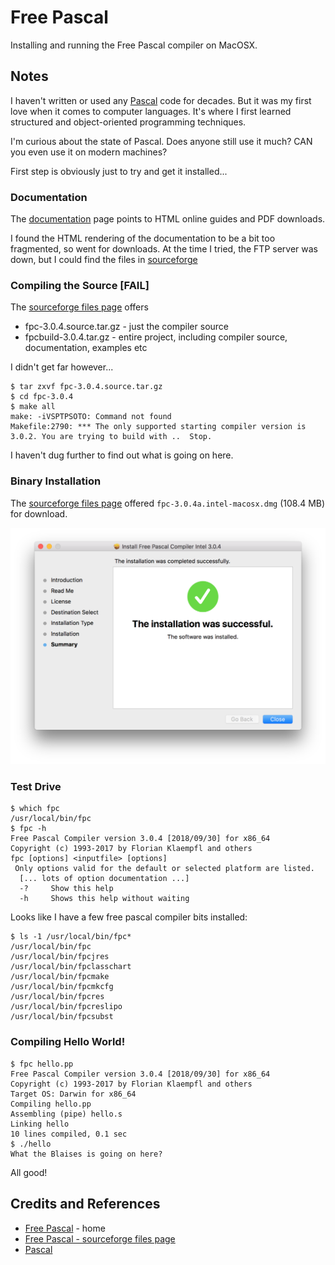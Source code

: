 # Free Pascal

Installing and running the Free Pascal compiler on MacOSX.

## Notes

I haven't written or used any [Pascal](https://en.wikipedia.org/wiki/Pascal_(programming_language)) code for decades.
But it was my first love when it comes to computer languages.
It's where I first learned structured and object-oriented programming techniques.

I'm curious about the state of Pascal. Does anyone still use it much? CAN you even use it on modern machines?

First step is obviously just to try and get it installed...

### Documentation

The [documentation](https://www.freepascal.org/docs.html) page points to HTML online guides and PDF downloads.

I found the HTML rendering of the documentation to be a bit too fragmented, so went for downloads.
At the time I tried, the FTP server was down, but I could find the files in
[sourceforge](https://sourceforge.net/projects/freepascal/files/Documentation/3.0.4/)


### Compiling the Source [FAIL]

The [sourceforge files page](https://sourceforge.net/projects/freepascal/files/Source/3.0.4/) offers

* fpc-3.0.4.source.tar.gz - just the compiler source
* fpcbuild-3.0.4.tar.gz - entire project, including compiler source, documentation, examples etc

I didn't get far however...

```
$ tar zxvf fpc-3.0.4.source.tar.gz
$ cd fpc-3.0.4
$ make all
make: -iVSPTPSOTO: Command not found
Makefile:2790: *** The only supported starting compiler version is 3.0.2. You are trying to build with ..  Stop.
```

I haven't dug further to find out what is going on here.

### Binary Installation

The [sourceforge files page](https://sourceforge.net/projects/freepascal/files/Source/3.0.4/)
offered `fpc-3.0.4a.intel-macosx.dmg` (108.4 MB) for download.

![installed](./assets/installed.png?raw=true)

### Test Drive

```
$ which fpc
/usr/local/bin/fpc
$ fpc -h
Free Pascal Compiler version 3.0.4 [2018/09/30] for x86_64
Copyright (c) 1993-2017 by Florian Klaempfl and others
fpc [options] <inputfile> [options]
 Only options valid for the default or selected platform are listed.
  [... lots of option documentation ...]
  -?     Show this help
  -h     Shows this help without waiting
```

Looks like I have a few free pascal compiler bits installed:

```
$ ls -1 /usr/local/bin/fpc*
/usr/local/bin/fpc
/usr/local/bin/fpcjres
/usr/local/bin/fpclasschart
/usr/local/bin/fpcmake
/usr/local/bin/fpcmkcfg
/usr/local/bin/fpcres
/usr/local/bin/fpcreslipo
/usr/local/bin/fpcsubst
```

### Compiling Hello World!

```
$ fpc hello.pp
Free Pascal Compiler version 3.0.4 [2018/09/30] for x86_64
Copyright (c) 1993-2017 by Florian Klaempfl and others
Target OS: Darwin for x86_64
Compiling hello.pp
Assembling (pipe) hello.s
Linking hello
10 lines compiled, 0.1 sec
$ ./hello
What the Blaises is going on here?
```

All good!

## Credits and References

* [Free Pascal](https://www.freepascal.org/) - home
* [Free Pascal - sourceforge files page](https://sourceforge.net/projects/freepascal/files/Source/3.0.4/)
* [Pascal](https://en.wikipedia.org/wiki/Pascal_(programming_language))
